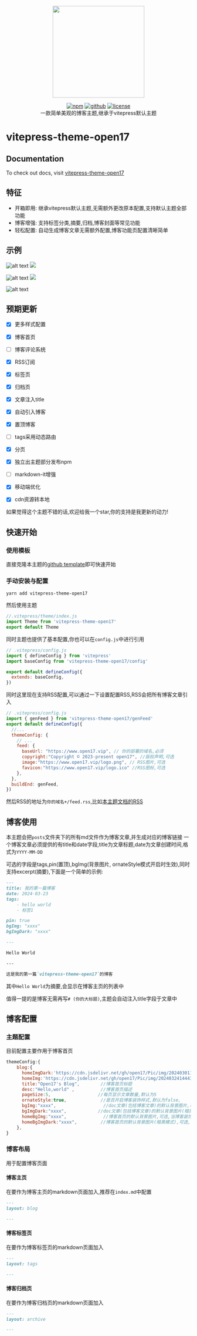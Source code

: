 <p align="center">
<img src="https://www.open17.vip/logo.png" width="250"/>
</p>
<p align="center">
<a href="https://www.npmjs.com/package/vitepress-theme-open17" target="_blank"><img src="https://img.shields.io/npm/v/vitepress-theme-open17.svg?style=flat-square&amp;logo=npm" alt="npm" style="display: inline; margin: 0px;"></a> <a href="https://github.com/open17/vitepress-theme-open17/" target="_blank"><img src="https://img.shields.io/badge/GitHub-open17-26A2FF?style=flat-square&amp;logo=github" alt="github" style="display: inline; margin: 0px;"></a> <a href="https://github.com/open17/vitepress-theme-open17/blob/template/LICENSE" target="_blank"><img src="https://img.shields.io/badge/License-Apache_2.0-green?style=flat-square" alt="license" style="display: inline; margin: 0px;"></a><br/>
一款简单美观的博客主题,继承于vitepress默认主题
</p>

# vitepress-theme-open17

## Documentation
To check out docs, visit [vitepress-theme-open17](https://vitepress.open17.vip/)


## 特征

- 开箱即用: 继承vitepress默认主题,无需额外更改原本配置,支持默认主题全部功能
- 博客增强: 支持标签分类,摘要,归档,博客封面等常见功能
- 轻松配置: 自动生成博客文章无需额外配置,博客功能页配置清晰简单

## 示例
![alt text](https://cdn.jsdelivr.net/gh/open17/Pic/img/202404020048139.png)
![](https://cdn.jsdelivr.net/gh/open17/Pic/img/202404020303360.png)

![alt text](https://cdn.jsdelivr.net/gh/open17/Pic/img/202404020053342.png)
![](https://cdn.jsdelivr.net/gh/open17/Pic/img/202404020305190.png)

![alt text](https://cdn.jsdelivr.net/gh/open17/Pic/img/202404020100666.png)


## 预期更新

- [x] 更多样式配置
- [x] 博客首页
- [ ] 博客评论系统
- [x] RSS订阅
- [x] 标签页
- [x] 归档页
- [x] 文章注入title
- [x] 自动引入博客
- [x] 置顶博客
- [ ] tags采用动态路由
- [x] 分页
- [x] 独立出主题部分发布npm
- [ ] markdown-it增强
- [x] 移动端优化
- [x] cdn资源转本地


如果觉得这个主题不错的话,欢迎给我一个star,你的支持是我更新的动力!

## 快速开始

### 使用模板

直接克隆本主题的[github template](https://github.com/open17/vitepress-theme-open17)即可快速开始

### 手动安装与配置

```shell
yarn add vitepress-theme-open17
```

然后使用主题
```js
//.vitepress/theme/index.js
import Theme from 'vitepress-theme-open17'
export default Theme
```

同时主题也提供了基本配置,你也可以在`config.js`中进行引用
```js
// .vitepress/config.js
import { defineConfig } from 'vitepress'
import baseConfig from 'vitepress-theme-open17/config'

export default defineConfig({
  extends: baseConfig,
})
```

同时这里现在支持RSS配置,可以通过一下设置配置RSS,RSS会把所有博客文章引入
```js
// .vitepress/config.js
import { genFeed } from 'vitepress-theme-open17/genFeed'
export default defineConfig({
  //...
  themeConfig: {
    // ...
    feed: {
      baseUrl: "https://www.open17.vip", // 你的部署的域名,必须
      copyright:"Copyright © 2023-present open17", //版权声明,可选
      image:"https://www.open17.vip/logo.png", // RSS图片,可选
      favicon:"https://www.open17.vip/logo.ico" //RSS图标,可选
    },
  },
  buildEnd: genFeed,
})

```
然后RSS的地址为`你的域名+/feed.rss`,比如[本主题文档的RSS](https://vitepress.open17.vip/feed.rss)

## 博客使用

本主题会把`posts`文件夹下的所有md文件作为博客文章,并生成对应的博客链接
一个博客文章必须提供的有title和date字段,title为文章标题,date为文章创建时间,格式为`YYYY-MM-DD`

可选的字段是tags,pin(置顶),bgImg(背景图片, ornateStyle模式开启时生效),同时支持excerpt(摘要),下面是一个简单的示例:

```md
---
title: 我的第一篇博客
date: 2024-03-23
tags:
    - hello world
    - 标签1

pin: true
bgImg: "xxxx" 
bgImgDark: "xxxx"

---

Hello World

---

这是我的第一篇`vitepress-theme-open17`的博客

```

其中`Hello World`为摘要,会显示在博客主页的列表中

值得一提的是博客无需再写`# (你的大标题)`,主题会自动注入title字段于文章中

## 博客配置

### 主题配置
目前配置主要作用于博客首页
```js
themeConfig:{
    blog:{
      homeImgDark:'https://cdn.jsdelivr.net/gh/open17/Pic/img/202403011548000.png',  //博客首页图片(暗黑模式)
      homeImg:'https://cdn.jsdelivr.net/gh/open17/Pic/img/202403241444361.png',     //博客首页图片(正常模式)
      title:"Open17's Blog",        //博客首页标题
      desc:"Hello,world" ,          //博客首页描述
      pageSize:5,                  //每页显示文章数量,默认为5
      ornateStyle:true,             //是否开启博客装饰样式,默认为false,
      bgImg:"xxxx",                  //doc文章(包括博客文章)的默认背景图片,可选,当博客装饰样式开启才生效
      bgImgDark:"xxxx",            //doc文章(包括博客文章)的默认背景图片(暗黑模式),可选,当博客装饰样式开启才生效
      homeBgImg:"xxxx",              //博客首页的默认背景图片,可选,当博客装饰样式开启才生效
      homeBgImgDark:"xxxx",         //博客首页的默认背景图片(暗黑模式),可选,当博客装饰样式开启才生效
    },
}
```

### 博客布局

用于配置博客页面

#### 博客主页
在要作为博客主页的markdown页面加入,推荐在`index.md`中配置
```md
---
layout: blog

---
```

#### 博客标签页

在要作为博客标签页的markdown页面加入
```md
---
layout: tags

---
```

#### 博客归档页
在要作为博客归档页的markdown页面加入
```md
---
layout: archive

---
```